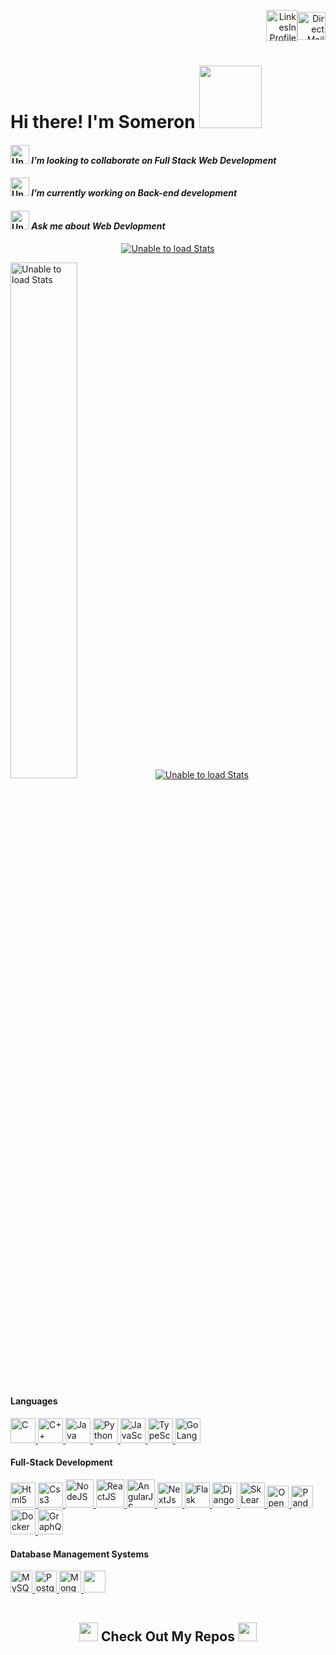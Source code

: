 <!--
HTML Format
    Title: Welcome Page of Somerongit
    Author: Someron Bakuli 
    <a href="https://drive.google.com/file/d/1LtHQYnXEHqOYFhBWzAntJGGbbR6AvXy5/view?usp=sharing" target="blank"><img align="center" src="https://raw.githubusercontent.com/somerongit/somerongit/main/img/cv.png" alt="Resume" height="50" width="50" /></a>


    <a href="https://t.me/SBakuli" target="blank"><img align="center" src="https://somerongit.github.io/someronbakuli/assets/img/img/telegram.gif" alt="Telegram" height="50" width="50" /></a>
-->


<p align="right">
<a href="https://linkedin.com/in/someronbakuli/" target="blank"><img align="center" src="https://somerongit.github.io/someronbakuli/assets/img/img/LINKEDIN.gif" alt="LinkesIn Profile" height="50" width="50" /></a><a href="mailto:someron.bakuli05@gmail.com" target="blank"><img align="center" src="https://somerongit.github.io/someronbakuli/assets/img/img/1mail.gif" alt="Direct Mail" height="45" width="45" /></a>
</p>

<p align="left">
<h1>Hi there! I'm Someron <a href="https://gist.github.com/somerongit"><img src="https://somerongit.github.io/someronbakuli/assets/img/img/Handshake.gif" width="100"></a>
</h1>
</p>


#### <a href="https://gist.github.com/somerongit"><img alt="Unable to load GIF" src="https://somerongit.github.io/someronbakuli/assets/img/img/1Developer.gif" hight="10px" width="30px"></a> <em>I’m looking to collaborate on Full Stack Web Development </em>
#### <a href="https://gist.github.com/somerongit"><img alt="Unable to load GIF" src="https://somerongit.github.io/someronbakuli/assets/img/img/1cat.gif" width="30px" hight="10px"></a> <em>I’m currently working on Back-end development</em>
#### <a href="https://gist.github.com/somerongit"><img alt="Unable to load GIF" src="https://somerongit.github.io/someronbakuli/assets/img/img/1QuestionFace.gif" width="30px" hight="10px" /></a> <em>Ask me about Web Devlopment</em>

<div align="center">

<p align="center">
  <a href="https://gist.github.com/somerongit"><img alt="Unable to load Stats" src="https://github-readme-streak-stats.herokuapp.com/?user=somerongit"></a>
</p>
</div>
   
<p >
<a href="https://gist.github.com/somerongit"><img alt="Unable to load Stats" src="https://github-readme-stats.vercel.app/api?username=somerongit&count_private=true&show_icons=true&border_color=fff" width="46%"></a><a href="https://gist.github.com/somerongit"><img alt="Unable to load Stats" src="https://github-readme-stats.vercel.app/api/top-langs/?username=somerongit&hide=jupyter%20notebook,html,css,scss&layout=compact&langs_count=8&border_color=fff" ></a>
</p> 
</div>


#### Languages

[ <img height="40" title="C"             alt="C"          src="https://img.icons8.com/color/100/000000/c-programming.svg"       /> ](https://isocpp.org/)
[ <img height="40" title="C++"           alt="C++"        src="https://img.icons8.com/color/100/000000/c-plus-plus-logo.svg"    /> ](https://isocpp.org/)
[ <img height="40" title="Java"          alt="Java"       src="https://somerongit.github.io/someronbakuli/assets/img/img/java.gif"/> ](https://www.oracle.com/java/technologies/)
[ <img height="40" title="Python3"       alt="Python3"    src="https://somerongit.github.io/someronbakuli/assets/img/img/py.gif"              /> ](https://www.python.org/)
[ <img height="40" title="JavaScript"    alt="JavaScript" src="https://somerongit.github.io/someronbakuli/assets/img/img/js.svg"          /> ](https://www.javascript.com/)
[ <img height="40" title="TypeScript" alt="TypeScript"  src="https://somerongit.github.io/someronbakuli/assets/img/img/ts.png"                /> ](https://www.typescriptlang.org/)
[ <img height="40" title="Go" alt="Go Lang"  src="https://somerongit.github.io/someronbakuli/assets/img/img//go.jpeg"                /> ](https://go.dev/)

#### Full-Stack Development

[ <img height="40" title="HTML5"     alt="Html5"     src="https://img.icons8.com/color/100/000000/html-5.svg"                    /> ](https://developer.mozilla.org/en-US/docs/Web/Guide/HTML/HTML5)
[ <img height="40" title="CSS3"      alt="Css3"      src="https://img.icons8.com/color/100/000000/css3.svg"                      /> ](https://developer.mozilla.org/en-US/docs/Archive/CSS3)
[ <img height="45" title="NodeJS"    alt="NodeJS"    src="https://somerongit.github.io/someronbakuli/assets/img/img/node.svg"                    /> ](https://nodejs.org/)
[ <img height="45" title="ReactJS"   alt="ReactJS"   src="https://somerongit.github.io/someronbakuli/assets/img/img/react.svg"            /> ](https://reactjs.org/)
[ <img height="45" title="AngularJS" alt="AngularJS" src="https://somerongit.github.io/someronbakuli/assets/img/img/angular.svg"            /> ](https://angularjs.org/)
[ <img height="40" title="NextJs"     alt="NextJs"     src="https://somerongit.github.io/someronbakuli/assets/img/img/nextJs.png"                /> ](https://nextjs.org/)
[ <img height="40" title="Flask"     alt="Flask"     src="https://somerongit.github.io/someronbakuli/assets/img/img/flask.svg"    /> ](https://palletsprojects.com/p/flask/)
[ <img height="40" title="Django"    alt="Django"    src="https://somerongit.github.io/someronbakuli/assets/img/img/django.svg"/> ](https://www.djangoproject.com/)
[ <img height="40" title="SkLearn"     alt="SkLearn"     src="https://somerongit.github.io/someronbakuli/assets/img/img/scikit.svg"    /> ](https://scikit-learn.org/stable/)
[ <img height="35" title="OpenCv"     alt="OpenCv"     src="https://somerongit.github.io/someronbakuli/assets/img/img/opencv.svg"    /> ](https://opencv.org/)
[ <img height="35" title="Pandas"     alt="Pandas"     src="https://somerongit.github.io/someronbakuli/assets/img/img/pandas.svg"    /> ](https://pandas.pydata.org/)
[ <img height="40" title="Docker"     alt="Docker"     src="https://somerongit.github.io/someronbakuli/assets/img/img/docker.svg"    /> ](https://www.docker.com/)
[ <img height="40" title="GraphQL"    alt="GraphQL"    src="https://somerongit.github.io/someronbakuli/assets/img/img/garphql.png"   /> ](https://graphql.org/)

#### Database Management Systems

[ <img height="35" title="MySQL"      alt="MySQL"      src="https://somerongit.github.io/someronbakuli/assets/img/img/mysql.svg"     /> ](https://www.mysql.com/)
[ <img height="35" title="PostgreSQL" alt="PostgreSQL" src="https://somerongit.github.io/someronbakuli/assets/img/img/postgresql.svg"/> ](https://www.postgresql.org/)
[ <img height="35" title="MongoDB"    alt="MongoDB"    src="https://somerongit.github.io/someronbakuli/assets/img/img/mongodb.svg"   /> ](https://www.mongodb.com/)
[ <img height="35" title="Redis"    alt=""    src="https://somerongit.github.io/someronbakuli/assets/img/img/redis.png"   /> ](https://redis.io/)

<img width="1" src="https://profile-counter.glitch.me/somerongit/count.svg"/>
  
<h2  align="center"><a href="https://gist.github.com/somerongit"><img src = "https://somerongit.github.io/someronbakuli/assets/img/img/1laptop.gif" width = 30px></a> Check Out My Repos <a href="https://gist.github.com/somerongit"><img src = "https://somerongit.github.io/someronbakuli/assets/img/img/1laptop.gif" width = 30px></a> </h2>

  
<!--
    Title: Welcome Page of Somerongit
    Author: Someron Bakuli 
-->
